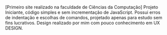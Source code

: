 [Primeiro site realizado na faculdade de Ciências da Computação]
Projeto Iniciante, código simples e sem incrementação de JavaScript. Possui erros de indentação e escolhas de comandos, projetado apenas para estudo sem fins lucrativos.
Design realizado por mim com pouco conhecimento em UX DESIGN.

